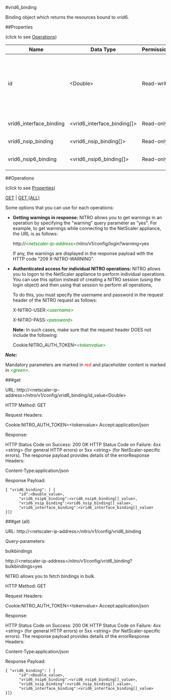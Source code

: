 #vrid6_binding

Binding object which returns the resources bound to vrid6.


##Properties 
<span>(click to see [Operations](#operations))</span>


<table><thead><tr><th>Name</th><th> Data Type</th><th> Permissions</th><th>Description</th></tr></thead><tbody><tr><td>id</td><td>&lt;Double></td><td>Read-write</td><td>Integer value that uniquely identifies a VMAC6 address.&lt;br>Minimum value = 1&lt;br>Maximum value = 255</td><tr><tr><td>vrid6_interface_binding</td><td>&lt;vrid6_interface_binding[]></td><td>Read-only</td><td>interface that can be bound to vrid6.</td><tr><tr><td>vrid6_nsip_binding</td><td>&lt;vrid6_nsip_binding[]></td><td>Read-only</td><td>nsip that can be bound to vrid6.</td><tr><tr><td>vrid6_nsip6_binding</td><td>&lt;vrid6_nsip6_binding[]></td><td>Read-only</td><td>nsip6 that can be bound to vrid6.</td><tr></tbody></table>
##Operations 
<span>(click to see [Properties](#properties))</span>


[GET](#get) | [GET (ALL)](#get-(all))


Some options that you can use for each operations:
<ul><li><p><b>Getting warnings in response:</b> NITRO allows you to get warnings in an operation by specifying the "warning" query parameter as "yes". For example, to get warnings while connecting to the NetScaler appliance, the URL is as follows:</p><p>http://<span style="color:green;font-style:italic;">&lt;netscaler-ip-address&gt;</span>/nitro/v1/config/login?warning=yes</p><p>If any, the warnings are displayed in the response payload with the HTTP code "209 X-NITRO-WARNING".</p></li><li><p><b>Authenticated access for individual NITRO operations:</b> NITRO allows you to logon to the NetScaler appliance to perform individual operations. You can use this option instead of creating a NITRO session (using the login object) and then using that session to perform all operations,</p><p>To do this, you must specify the username and password in the request header of the NITRO request as follows:</p><p>X-NITRO-USER:<span style="color:green;font-style:italic;">&lt;username&gt;</span></p><p>X-NITRO-PASS:<span style="color:green;font-style:italic;">&lt;password&gt;</span></p><p><b>Note:</b> In such cases, make sure that the request header DOES not include the following:</p><p>Cookie:NITRO_AUTH_TOKEN=<span style="color:green;font-style:italic;">&lt;tokenvalue&gt;</span></p></li></ul>



***Note:*** 
Mandatory parameters are marked in <span style="color:#FF0000;">red</span> and placeholder content is marked in <span style="color:green;font-style:italic">&lt;green&gt;</span>.

###get



URL: http://&lt;netscaler-ip-address&gt;/nitro/v1/config/vrid6_binding/id_value&lt;Double&gt;
HTTP Method: GET
Request Headers:

Cookie:NITRO_AUTH_TOKEN=&lt;tokenvalue&gt;Accept:application/json

Response:
HTTP Status Code on Success: 200 OKHTTP Status Code on Failure: 4xx &lt;string&gt; (for general HTTP errors) or 5xx &lt;string&gt; (for NetScaler-specific errors). The response payload provides details of the errorResponse Headers:

Content-Type:application/json

Response Payload: ```{ "vrid6_binding": [ {      "id":<Double_value>,      "vrid6_nsip6_binding":<vrid6_nsip6_binding[]_value>,      "vrid6_nsip_binding":<vrid6_nsip_binding[]_value>,      "vrid6_interface_binding":<vrid6_interface_binding[]_value>}]}```



###get (all)



URL: http://&lt;netscaler-ip-address&gt;/nitro/v1/config/vrid6_binding
Query-parameters:
bulkbindings
http://&lt;netscaler-ip-address&gt;/nitro/v1/config/vrid6_binding?bulkbindings=yes
NITRO allows you to fetch bindings in bulk.



HTTP Method: GET
Request Headers:

Cookie:NITRO_AUTH_TOKEN=&lt;tokenvalue&gt;Accept:application/json

Response:
HTTP Status Code on Success: 200 OKHTTP Status Code on Failure: 4xx &lt;string&gt; (for general HTTP errors) or 5xx &lt;string&gt; (for NetScaler-specific errors). The response payload provides details of the errorResponse Headers:

Content-Type:application/json

Response Payload: ```{ "vrid6_binding": [ {      "id":<Double_value>,      "vrid6_nsip6_binding":<vrid6_nsip6_binding[]_value>,      "vrid6_nsip_binding":<vrid6_nsip_binding[]_value>,      "vrid6_interface_binding":<vrid6_interface_binding[]_value>}]}```



